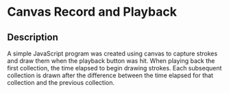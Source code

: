 # Canvas Record and Playback

## Description
<p> 
  A simple JavaScript program was created using canvas to capture strokes and draw them when the playback button was hit. When playing back the first collection, the time elapsed to begin drawing strokes. Each subsequent collection is drawn after the difference between the time elapsed for that collection and the previous collection.
</p>

